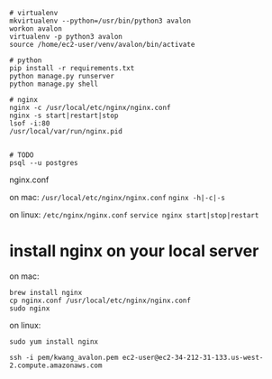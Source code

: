 
```
# virtualenv
mkvirtualenv --python=/usr/bin/python3 avalon
workon avalon
virtualenv -p python3 avalon
source /home/ec2-user/venv/avalon/bin/activate

# python
pip install -r requirements.txt
python manage.py runserver
python manage.py shell

# nginx
nginx -c /usr/local/etc/nginx/nginx.conf
nginx -s start|restart|stop
lsof -i:80
/usr/local/var/run/nginx.pid


# TODO
psql --u postgres
```

nginx.conf

on mac:
    `/usr/local/etc/nginx/nginx.conf`
    `nginx -h|-c|-s`

on linux:
    `/etc/nginx/nginx.conf`
    `service nginx start|stop|restart`


# install nginx on your local server
on mac:
```
brew install nginx
cp nginx.conf /usr/local/etc/nginx/nginx.conf
sudo nginx
```

on linux:
```
sudo yum install nginx
```

`ssh -i pem/kwang_avalon.pem ec2-user@ec2-34-212-31-133.us-west-2.compute.amazonaws.com`
